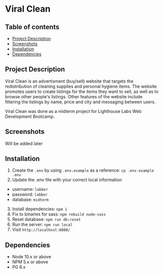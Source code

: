 Viral Clean
=========

## Table of contents
* [Project Description](#project-description)
* [Screenshots](#screenshots)
* [Installation](#installation)
* [Dependencies](#dependencies)

## Project Description
Viral Clean is an advertisment (buy/sell) website that targets the redistribution of cleaning supplies and personal hygiene items. The website promotes users to create listings for the items they want to sell, as well as to browse other people's listings. Other features of the website include filtering the listings by name, price and city and messaging between users.

Viral Clean was done as a midterm project for Lighthouse Labs Web Development Bootcamp.

## Screenshots
Will be added later

## Installation

1. Create the `.env` by using `.env.example` as a reference: `cp .env.example .env`
2. Update the .env file with your correct local information 
  - username: `labber` 
  - password: `labber` 
  - database: `midterm`
3. Install dependencies: `npm i`
4. Fix to binaries for sass: `npm rebuild node-sass`
5. Reset database: `npm run db:reset`
6. Run the server: `npm run local`
7. Visit `http://localhost:8080/`


## Dependencies

- Node 10.x or above
- NPM 5.x or above
- PG 6.x
